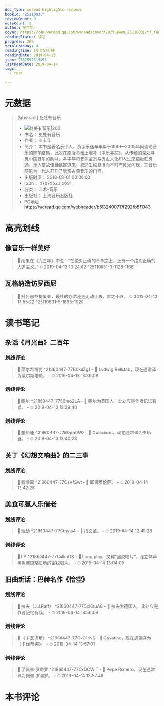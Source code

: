 ```yaml
---
doc_type: weread-highlights-reviews
bookId: "25110831"
reviewCount: 9
noteCount: 2
author: 辛丰年
cover: https://cdn.weread.qq.com/weread/cover/29/YueWen_25110831/t7_YueWen_25110831.jpg
readingStatus: 读过
progress: 26%
totalReadDay: 4
readingTime: 1小时57分钟
readingDate: 2019-04-13
isbn: 9787552315691
lastReadDate: 2019-04-14
tags:
  - read

---
```

# 元数据
> [!abstract] 处处有音乐
> - ![ 处处有音乐|200](https://cdn.weread.qq.com/weread/cover/29/YueWen_25110831/t7_YueWen_25110831.jpg)
> - 书名： 处处有音乐
> - 作者： 辛丰年
> - 简介： 本书是著名乐评人、资深乐迷辛丰年于1999—2005年间谈论音乐的随笔结集，此次在原版基础上增补《中乐寻踪》，从传统的深处寻觅中国音乐的韵味。辛丰年将音乐鉴赏与历史文化和人生感悟融汇贯通，乐人掌故佳话娓娓道来，叙述生动易懂而不时有灵光闪现，其音乐随笔为一代人开启了欣赏古典音乐的门径。
> - 出版时间： 2018-08-01 00:00:00
> - ISBN： 9787552315691
> - 分类： 艺术-音乐
> - 出版社： 上海音乐出版社
> - PC地址：https://weread.qq.com/web/reader/b5f32400717f292fb5f1943

# 高亮划线

## 像音乐一样美好

> 📌 雨果在《九三年》中说：“在绝对正确的革命之上，还有一个绝对正确的人道主义。” 
> ⏱ 2019-04-13 13:24:02 ^25110831-3-1128-1166

## 瓦格纳造访罗西尼

> 📌 对付那些捣蛋者，最妙的办法还是无动于衷，置之不理。 
> ⏱ 2019-04-13 13:55:22 ^25110831-5-1895-1920

# 读书笔记

## 杂话《月光曲》二百年

### 划线评论
> 📌 莱尔希塔勃  ^21860447-77B0kdZg1
    - 💭 Ludwig Rellstab，现在通常译为莱尔斯塔勃。
    - ⏱ 2019-04-13 13:39:08

### 划线评论
> 📌 鲍尔  ^21860447-77B0mo2LA
    - 💭 鲍尔为英国人，此处应是作者记忆有误。
    - ⏱ 2019-04-13 13:39:40

### 划线评论
> 📌 奎恰迪  ^21860447-77B0phfWO
    - 💭 Guicciardi，现在通常译为圭恰迪。
    - ⏱ 2019-04-13 13:40:23
   
## 关于《幻想交响曲》的二三事

### 划线评论
> 📌 翡冷翠  ^21860447-77CsVfSwt
    - 💭 即佛罗伦萨。
    - ⏱ 2019-04-14 12:42:28
   
## 美食可腻人乐偕老

### 划线评论
> 📌 浩劫  ^21860447-77Ctnyla4
    - 💭 指文革。
    - ⏱ 2019-04-14 12:49:26

### 划线评论
> 📌 LP  ^21860447-77CulkoDS
    - 💭 Long play，又称“黑胶唱片”，是立体声黑色赛璐珞质地的密纹唱片。
    - ⏱ 2019-04-14 13:04:09
   
## 旧曲新话：巴赫名作《恰空》

### 划线评论
> 📌 拉夫（J.J.Raff）  ^21860447-77CxKsuAG
    - 💭 拉夫为德国人，此处应是作者记忆有误。
    - ⏱ 2019-04-14 13:56:09

### 划线评论
> 📌 《卡瓦谛那》  ^21860447-77CxO1rNS
    - 💭 Cavatine，现在通常译为《卡伐蒂娜》。
    - ⏱ 2019-04-14 13:57:01

### 划线评论
> 📌 了佩普·罗梅罗  ^21860447-77CxQCWlT
    - 💭 Pepe Romero，现在通常译为佩佩·罗梅罗。
    - ⏱ 2019-04-14 13:57:40
   
# 本书评论

